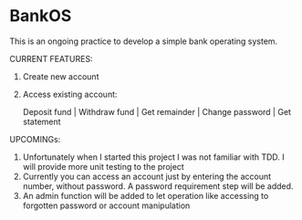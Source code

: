 # BankOS
This is an ongoing practice to develop a simple bank operating system.

CURRENT FEATURES:

  1. Create new account
  
  2. Access existing account:
  
      Deposit fund |
      Withdraw fund |
      Get remainder |
      Change password |
      Get statement
    
UPCOMINGs:

  1. Unfortunately when I started this project I was not familiar with TDD. I will provide more unit testing to the project
  2. Currently you can access an account just by entering the account number, without password. A password requirement step will be added.
  3. An admin function will be added to let operation like accessing to forgotten password or account manipulation
